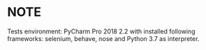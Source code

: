 # NOTE
Tests environment: PyCharm Pro 2018 2.2 with installed following frameworks: selenium, behave, nose and Python 3.7 as interpreter.
